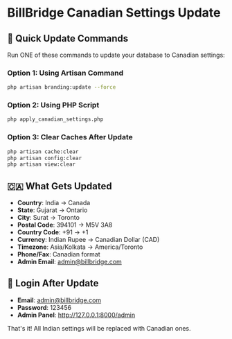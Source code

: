 # BillBridge Canadian Settings Update

## 🎯 Quick Update Commands

Run ONE of these commands to update your database to Canadian settings:

### Option 1: Using Artisan Command
```bash
php artisan branding:update --force
```

### Option 2: Using PHP Script
```bash
php apply_canadian_settings.php
```

### Option 3: Clear Caches After Update
```bash
php artisan cache:clear
php artisan config:clear  
php artisan view:clear
```

## 🇨🇦 What Gets Updated

- **Country**: India → Canada
- **State**: Gujarat → Ontario  
- **City**: Surat → Toronto
- **Postal Code**: 394101 → M5V 3A8
- **Country Code**: +91 → +1
- **Currency**: Indian Rupee → Canadian Dollar (CAD)
- **Timezone**: Asia/Kolkata → America/Toronto
- **Phone/Fax**: Canadian format
- **Admin Email**: admin@billbridge.com

## 🔑 Login After Update

- **Email**: admin@billbridge.com
- **Password**: 123456
- **Admin Panel**: http://127.0.0.1:8000/admin

That's it! All Indian settings will be replaced with Canadian ones.